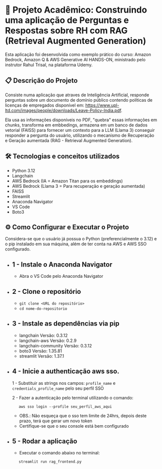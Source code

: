 # 🚀 Projeto Acadêmico: Construindo uma aplicação de Perguntas e Respostas sobre RH com RAG (Retrieval Augmented Generation)
Esta aplicação foi desenvolvida como exemplo prático do curso: Amazon Bedrock, Amazon Q & AWS Generative AI HANDS-ON, ministrado pelo instrutor Rahul Trisal, na plataforma Udemy.

## 📋 Descrição do Projeto
Consiste numa aplicação que atraves de Inteligência Artificial, responde perguntas sobre um documento de domínio público contendo políticas de licenças de empregados disponível em: https://www.upl-ltd.com/images/people/downloads/Leave-Policy-India.pdf.


Ela usa as informações disponíveis no PDF, "quebra" essas informações em chunks, transforma em embbedings, armazena em um banco de dados vetorial (FAISS) para fornecer um contexto para a LLM (Llama 3) conseguir responder a pergunta do usuário, utilizando o mecanismo de Recuperação e Geração aumentada (RAG - Retrieval Augmented Generation).

## 🛠️ Tecnologias e conceitos utilizados

- Python 3.12
- Langchain
- AWS Bedrock (IA = Amazon Titan para os embeddings)
- AWS Bedrock (Llama 3 = Para recuperação e geração aumentada)
- FAISS
- Streamlit
- Anaconda Navigator
- VS Code
- Boto3

## ⚙️ Como Configurar e Executar o Projeto
Considera-se que o usuário já possua o Python (preferencialmente o 3.12) e o pip instalado em sua máquina, além de ter conta na AWS e AWS SSO configurado. 

- ## 1 - Instale o Anaconda Navigator
  - Abra o VS Code pelo Anaconda Navigator

- ## 2 - Clone o repositório
   - `git clone <URL do repositório>`
   - `cd nome-do-repositorio`

- ## 3 - Instale as dependências via pip
   - langchain                   Versão: 0.3.12
   - langchain-aws               Versão: 0.2.9
   - langchain-community         Versão: 0.3.12
   - boto3                       Versão: 1.35.81
   - streamlit                   Versão: 1.37.1

- ## 4 - Inicie a authenticação aws sso. 
   1 - Substituir as strings nos campos: `profile_name` e `credentials_profile_name` pelo seu perfil SSO

   2 - Fazer a autenticação pelo terminal utilizando o comando:
   ```
      aws sso login --profile seu_perfil_aws_aqui
   ```
   
   - OBS.: Não esqueça que o sso tem limite de 24hrs, depois deste prazo, terá que gerar um novo token
   - Certifique-se que o seu console está bem configurado

- ## 5 - Rodar a aplicação
   - Executar o comando abaixo no terminal:

   ```bash
      streamlit run rag_frontend.py
   ```